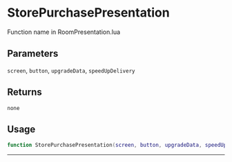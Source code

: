 # StorePurchasePresentation
Function name in RoomPresentation.lua
## Parameters
`screen`, `button`, `upgradeData`, `speedUpDelivery`
## Returns
`none`
## Usage
```lua
function StorePurchasePresentation(screen, button, upgradeData, speedUpDelivery)
```
---
